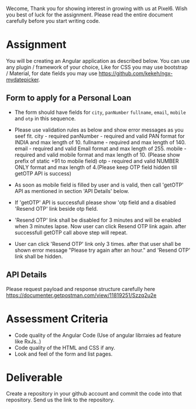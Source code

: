 Wecome, Thank you for showing interest in growing with us at Pixel6. Wish you best of luck for the assignment. Please read the entire document carefully before you start writing code.

# Assignment
You will be creating an Angular application as described below. You can use any plugin / framework of your choice, Like for CSS you may use bootstrap / Material, for date fields you may use https://github.com/kekeh/ngx-mydatepicker.

## Form to apply for a Personal Loan
- The form should have fields for `city`, `panNumber` `fullname`, `email`, `mobile` and `otp` in this sequence.
- Please use validation rules as below and show error messages as you seef fit.
   city - required
   panNumber - required and valid PAN format for INDIA and max length of 10.
   fullname - required and max length of 140.
   email - required and valid Email format and max length of 255.
   mobile - required and valid mobile format and max length of 10. (Please show prefix of static +91 to mobile field)
   otp - required and valid NUMBER ONLY format and max length of 4.(Please keep OTP field hidden till getOTP API is success)

- As soon as mobile field is filled by user and is valid, then call 'getOTP' API as mentioned in section 'API Details' below.
- If 'getOTP' API is successfull please show 'otp field and a disabled 'Resend OTP' link beside otp field.
- 'Resend OTP' link shall be disabled for 3 minutes and will be enabled when 3 minutes lapse. Now user can click Resend OTP link again. after successfull getOTP call above step will repeat.
-  User can click 'Resend OTP' link only 3 times. after that user shall be shown error message "Please try again after an hour." and 'Resend OTP' link shall be hidden.

## API Details
Please request payload and response structure carefully here https://documenter.getpostman.com/view/11819251/Szzq2u2e 


# Assessment Criteria
- Code quality of the Angular Code (Use of angular librraies ad feature like RxJs..)
- Code quality of the HTML and CSS if any.
- Look and feel of the form and list pages.

# Deliverable
Create a repository in your github account and commit the code into that repository. Send us the link to the repository. 
